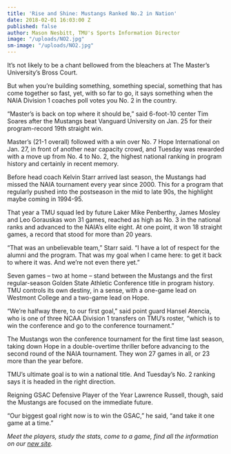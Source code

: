 ```yaml
---
title: 'Rise and Shine: Mustangs Ranked No.2 in Nation'
date: 2018-02-01 16:03:00 Z
published: false
author: Mason Nesbitt, TMU's Sports Information Director
image: "/uploads/NO2.jpg"
sm-image: "/uploads/NO2.jpg"
---
```


It’s not likely to be a chant bellowed from the bleachers at The Master’s University’s Bross Court.

But when you’re building something, something special, something that has come together so fast, yet, with so far to go, it says something when the NAIA Division 1 coaches poll votes you No. 2 in the country.  

“Master’s is back on top where it should be,” said 6-foot-10 center Tim Soares after the Mustangs beat Vanguard University on Jan. 25 for their program-record 19th straight win.

Master’s (21-1 overall) followed with a win over No. 7 Hope International on Jan. 27, in front of another near capacity crowd, and Tuesday was rewarded with a move up from No. 4 to No. 2, the highest national ranking in program history and certainly in recent memory.

Before head coach Kelvin Starr arrived last season, the Mustangs had missed the NAIA tournament every year since 2000. This for a program that regularly pushed into the postseason in the mid to late 90s, the highlight maybe coming in 1994-95.

That year a TMU squad led by future Laker Mike Penberthy, James Mosley and Leo Gorauskas won 31 games, reached as high as No. 3 in the national ranks and advanced to the NAIA’s elite eight. At one point, it won 18 straight games, a record that stood for more than 20 years.

“That was an unbelievable team,” Starr said. “I have a lot of respect for the alumni and the program. That was my goal when I came here: to get it back to where it was. And we’re not even there yet.”

Seven games – two at home – stand between the Mustangs and the first regular-season Golden State Athletic Conference title in program history. TMU controls its own destiny, in a sense, with a one-game lead on Westmont College and a two-game lead on Hope.

“We’re halfway there, to our first goal,” said point guard Hansel Atencia, who is one of three NCAA Division 1 transfers on TMU’s roster, “which is to win the conference and go to the conference tournament.”

The Mustangs won the conference tournament for the first time last season, taking down Hope in a double-overtime thriller before advancing to the second round of the NAIA tournament.  They won 27 games in all, or 23 more than the year before.

TMU’s ultimate goal is to win a national title. And Tuesday’s No. 2 ranking says it is headed in the right direction. 

Reigning GSAC Defensive Player of the Year Lawrence Russell, though, said the Mustangs are focused on the immediate future.

“Our biggest goal right now is to win the GSAC,” he said, “and take it one game at a time.”

*Meet the players, study the stats, come to a game, find all the information on our [new site](https://gomustangs.com).*